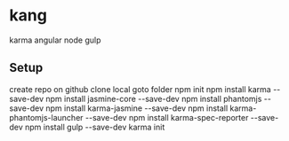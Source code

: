 # kang
karma angular node gulp

## Setup
create repo on github
clone local
goto folder
npm init
npm install karma --save-dev
npm install jasmine-core --save-dev
npm install phantomjs --save-dev
npm install karma-jasmine --save-dev
npm install karma-phantomjs-launcher --save-dev 
npm install karma-spec-reporter --save-dev
npm install gulp --save-dev
karma init